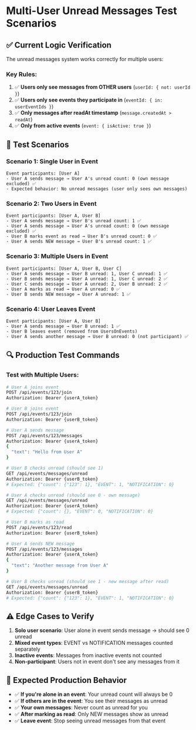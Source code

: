 # Multi-User Unread Messages Test Scenarios

## ✅ **Current Logic Verification**

The unread messages system works correctly for multiple users:

### **Key Rules:**
1. ✅ **Users only see messages from OTHER users** (`userId: { not: userId }`)
2. ✅ **Users only see events they participate in** (`eventId: { in: userEventIds }`)
3. ✅ **Only messages after readAt timestamp** (`message.createdAt > readAt`)
4. ✅ **Only from active events** (`event: { isActive: true }`)

## 🧪 **Test Scenarios**

### **Scenario 1: Single User in Event**
```
Event participants: [User A]
- User A sends message → User A's unread count: 0 (own message excluded) ✅
- Expected behavior: No unread messages (user only sees own messages)
```

### **Scenario 2: Two Users in Event**
```
Event participants: [User A, User B]
- User A sends message → User B's unread count: 1 ✅
- User A sends message → User A's unread count: 0 (own message excluded) ✅
- User B marks event as read → User B's unread count: 0 ✅
- User A sends NEW message → User B's unread count: 1 ✅
```

### **Scenario 3: Multiple Users in Event**
```
Event participants: [User A, User B, User C]
- User A sends message → User B unread: 1, User C unread: 1 ✅
- User B sends message → User A unread: 1, User C unread: 2 ✅
- User C sends message → User A unread: 2, User B unread: 2 ✅
- User A marks as read → User A unread: 0 ✅
- User B sends NEW message → User A unread: 1 ✅
```

### **Scenario 4: User Leaves Event**
```
Event participants: [User A, User B]
- User A sends message → User B unread: 1 ✅
- User B leaves event (removed from UsersOnEvents)
- User A sends another message → User B unread: 0 (not participant) ✅
```

## 🔍 **Production Test Commands**

### Test with Multiple Users:
```bash
# User A joins event
POST /api/events/123/join
Authorization: Bearer {userA_token}

# User B joins event  
POST /api/events/123/join
Authorization: Bearer {userB_token}

# User A sends message
POST /api/events/123/messages
Authorization: Bearer {userA_token}
{
  "text": "Hello from User A"
}

# User B checks unread (should see 1)
GET /api/events/messages/unread
Authorization: Bearer {userB_token}
# Expected: {"count": {"123": 1}, "EVENT": 1, "NOTIFICATION": 0}

# User A checks unread (should see 0 - own message)
GET /api/events/messages/unread  
Authorization: Bearer {userA_token}
# Expected: {"count": {}, "EVENT": 0, "NOTIFICATION": 0}

# User B marks as read
POST /api/events/123/read
Authorization: Bearer {userB_token}

# User A sends NEW message
POST /api/events/123/messages
Authorization: Bearer {userA_token}
{
  "text": "Another message from User A"
}

# User B checks unread (should see 1 - new message after read)
GET /api/events/messages/unread
Authorization: Bearer {userB_token}
# Expected: {"count": {"123": 1}, "EVENT": 1, "NOTIFICATION": 0}
```

## ⚠️ **Edge Cases to Verify**

1. **Solo user scenario**: User alone in event sends message → should see 0 unread
2. **Mixed event types**: EVENT vs NOTIFICATION messages counted separately
3. **Inactive events**: Messages from inactive events not counted
4. **Non-participant**: Users not in event don't see any messages from it

## 🎯 **Expected Production Behavior**

- ✅ **If you're alone in an event**: Your unread count will always be 0
- ✅ **If others are in the event**: You see their messages as unread
- ✅ **Your own messages**: Never count as unread for you
- ✅ **After marking as read**: Only NEW messages show as unread
- ✅ **Leave event**: Stop seeing unread messages from that event
